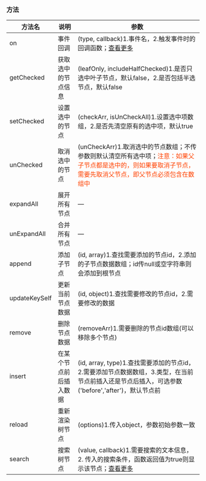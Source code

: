 ### 方法

| 方法名      | 说明          | 参数      |
|---------- |-------------- |---------- |
| on | 事件回调 | (type, callback)1.事件名，2.触发事件时的回调函数；[查看更多](/eleTree/usedocs-event) |
| getChecked | 获取选中的节点信息 | (leafOnly, includeHalfChecked)1.是否只选中叶子节点，默认false，2.是否包括半选节点，默认false |
| setChecked | 设置选中的节点 | (checkArr, isUnCheckAll)1.设置选中项数组，2.是否先清空原有的选中项，默认true |
| unChecked | 取消选中的节点 | (unCheckArr)1.取消选中的节点数组；不传参数则默认清空所有选中项；<span style="color: #ff4200">注意：如果父子节点都是选中的，则如果要取消子节点，需要先取消父节点，即父节点必须包含在数组中</span> |
| expandAll | 展开所有节点 | — |
| unExpandAll | 合并所有节点 | — |
| append | 添加子节点 | (id, array)1.查找需要添加的节点id，2.添加的子节点数据数组；id传null或空字符串则会添加到根节点 |
| updateKeySelf | 更新当前节点数据 | (id, object)1.查找需要修改的节点id，2.需要修改的数据 |
| remove | 删除节点数据 | (removeArr)1.需要删除的节点id数组(可以移除多个节点) |
| insert | 在某个节点前后插入数据 | (id, array, type)1.查找需要添加的节点id，2.需要添加节点数据数组，3.类型，在当前节点前插入还是节点后插入，可选参数('before','after')，默认节点前 |
| reload | 重新渲染树节点 | (options)1.传入object，参数初始参数一致 |
| search | 搜索树节点 | (value, callback)1.需要搜索的文本信息，2. 传入的搜索条件，函数返回值为true则显示该节点；[查看更多](/eleTree/demo-search) |